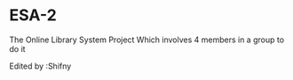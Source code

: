 # ESA-2
The Online Library System Project Which involves 4 members in a group to do it

Edited by :Shifny

